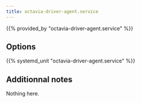 ```yaml
---
title: octavia-driver-agent.service
---
```


{{% provided_by "octavia-driver-agent.service" %}}

## Options

{{% systemd_unit "octavia-driver-agent.service" %}}

## Additionnal notes

Nothing here.